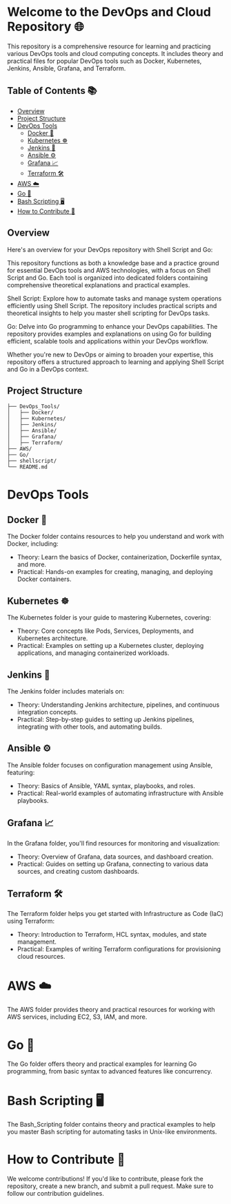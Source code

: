 # Welcome to the DevOps and Cloud Repository 🌐

This repository is a comprehensive resource for learning and practicing various DevOps tools and cloud computing concepts. It includes theory and practical files for popular DevOps tools such as Docker, Kubernetes, Jenkins, Ansible, Grafana, and Terraform.

## Table of Contents 📚

- [Overview](#overview)
- [Project Structure](#project-structure)
- [DevOps Tools](#devops-tools)
  - [Docker 🐳](#docker-🐳)
  - [Kubernetes ☸️](#kubernetes-☸️)
  - [Jenkins 🤖](#jenkins-🤖)
  - [Ansible ⚙️](#ansible-⚙️)
  - [Grafana 📈](#grafana-📈)
  - [Terraform 🛠️](#terraform-🛠️)
- [AWS ☁️](#aws-☁️)
- [Go 🚀](#go-🚀)
- [Bash Scripting 🖥️](#bash-scripting-🖥️)
- [How to Contribute 🤝](#how-to-contribute-🤝)

## Overview

Here's an overview for your DevOps repository with Shell Script and Go:

This repository functions as both a knowledge base and a practice ground for essential DevOps tools and AWS technologies, with a focus on Shell Script and Go. Each tool is organized into dedicated folders containing comprehensive theoretical explanations and practical examples.

Shell Script: Explore how to automate tasks and manage system operations efficiently using Shell Script. The repository includes practical scripts and theoretical insights to help you master shell scripting for DevOps tasks.

Go: Delve into Go programming to enhance your DevOps capabilities. The repository provides examples and explanations on using Go for building efficient, scalable tools and applications within your DevOps workflow.

Whether you're new to DevOps or aiming to broaden your expertise, this repository offers a structured approach to learning and applying Shell Script and Go in a DevOps context.

## Project Structure

```plaintext
├── DevOps_Tools/
│   ├── Docker/
│   ├── Kubernetes/
│   ├── Jenkins/
│   ├── Ansible/
│   ├── Grafana/
│   ├── Terraform/
├── AWS/
├── Go/
├── shellscript/
└── README.md
```

# DevOps Tools

## Docker 🐳

The Docker folder contains resources to help you understand and work with Docker, including:

- Theory: Learn the basics of Docker, containerization, Dockerfile syntax, and more.
- Practical: Hands-on examples for creating, managing, and deploying Docker containers.

## Kubernetes ☸️

The Kubernetes folder is your guide to mastering Kubernetes, covering:

- Theory: Core concepts like Pods, Services, Deployments, and Kubernetes architecture.
- Practical: Examples on setting up a Kubernetes cluster, deploying applications, and managing containerized workloads.

## Jenkins 🤖

The Jenkins folder includes materials on:

- Theory: Understanding Jenkins architecture, pipelines, and continuous integration concepts.
- Practical: Step-by-step guides to setting up Jenkins pipelines, integrating with other tools, and automating builds.

## Ansible ⚙️

The Ansible folder focuses on configuration management using Ansible, featuring:

- Theory: Basics of Ansible, YAML syntax, playbooks, and roles.
- Practical: Real-world examples of automating infrastructure with Ansible playbooks.

## Grafana 📈

In the Grafana folder, you'll find resources for monitoring and visualization:

- Theory: Overview of Grafana, data sources, and dashboard creation.
- Practical: Guides on setting up Grafana, connecting to various data sources, and creating custom dashboards.

## Terraform 🛠️

The Terraform folder helps you get started with Infrastructure as Code (IaC) using Terraform:

- Theory: Introduction to Terraform, HCL syntax, modules, and state management.
- Practical: Examples of writing Terraform configurations for provisioning cloud resources.

# AWS ☁️

The AWS folder provides theory and practical resources for working with AWS services, including EC2, S3, IAM, and more.

# Go 🚀

The Go folder offers theory and practical examples for learning Go programming, from basic syntax to advanced features like concurrency.

# Bash Scripting 🖥️

The Bash_Scripting folder contains theory and practical examples to help you master Bash scripting for automating tasks in Unix-like environments.

# How to Contribute 🤝

We welcome contributions! If you'd like to contribute, please fork the repository, create a new branch, and submit a pull request. Make sure to follow our contribution guidelines.
